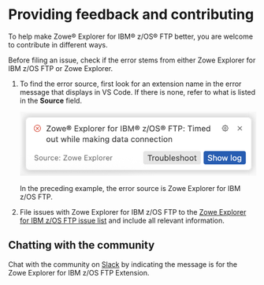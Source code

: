 # Providing feedback and contributing

To help make Zowe® Explorer for IBM® z/OS® FTP better, you are welcome to contribute in different ways.

Before filing an issue, check if the error stems from either Zowe Explorer for IBM z/OS FTP or Zowe Explorer.

1. To find the error source, first look for an extension name in the error message that displays in VS Code. If there is none, refer to what is listed in the **Source** field.

    ![Image that shows error source](../images/ze/ZE-ftp-error.png)

    In the preceding example, the error source is Zowe Explorer for IBM z/OS FTP.

2. File issues with Zowe Explorer for IBM z/OS FTP to the [Zowe Explorer for IBM z/OS FTP issue list](https://github.com/zowe/zowe-explorer-ftp-extension/issues) and include all relevant information.

## Chatting with the community

Chat with the community on [Slack](https://openmainframeproject.slack.com/archives/CUVE37Z5F) by indicating the message is for the Zowe Explorer for IBM z/OS FTP Extension.
